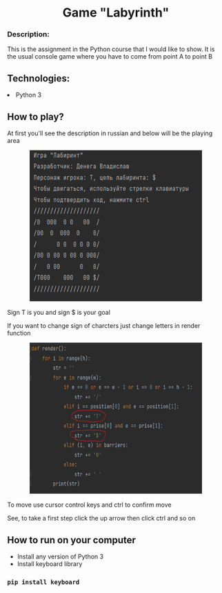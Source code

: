 <h1 align="center">Game "Labyrinth"</h1>
<h3>Description: </h3><p>This is the assignment in the Python course that I would like to show.
It is the usual console game where you have to come from point A to point B</p>
<h2>Technologies: </h2>
<li>Python 3</li>
<h2>How to play?</h2>
<p>At first you'll see the description in russian and below will be the playing area</p>
<div align="center"><img width="400" height="350" src=".\img\First screen.png"/></div>
<p>Sign T is you and sign $ is your goal</p>
<p>If you want to change sign of charcters just change letters in render function</p>
<div align="center"><img width="400" height="350" src=".\img\Change sign.png"/></div>
<p>To move use cursor control keys and ctrl to confirm move</p>
<p>See, to take a first step click the up arrow then click ctrl and so on</p>
<h2>How to run on your computer</h2>
<ul>
<li>Install any version of Python 3</li>
<li>Install keyboard library</li>
</ul>

### `pip install keyboard`
